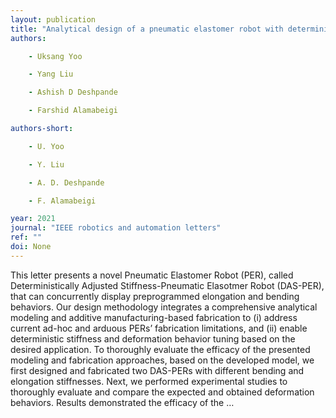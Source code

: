 ```yaml
---
layout: publication
title: "Analytical design of a pneumatic elastomer robot with deterministically adjusted stiffness"
authors:

    - Uksang Yoo

    - Yang Liu

    - Ashish D Deshpande

    - Farshid Alamabeigi

authors-short:

    - U. Yoo

    - Y. Liu

    - A. D. Deshpande

    - F. Alamabeigi

year: 2021
journal: "IEEE robotics and automation letters"
ref: ""
doi: None
---
```


This letter presents a novel Pneumatic Elastomer Robot (PER), called Deterministically Adjusted Stiffness-Pneumatic Elasotmer Robot (DAS-PER), that can concurrently display preprogrammed elongation and bending behaviors. Our design methodology integrates a comprehensive analytical modeling and additive manufacturing-based fabrication to (i) address current ad-hoc and arduous PERs’ fabrication limitations, and (ii) enable deterministic stiffness and deformation behavior tuning based on the desired application. To thoroughly evaluate the efficacy of the presented modeling and fabrication approaches, based on the developed model, we first designed and fabricated two DAS-PERs with different bending and elongation stiffnesses. Next, we performed experimental studies to thoroughly evaluate and compare the expected and obtained deformation behaviors. Results demonstrated the efficacy of the …
    